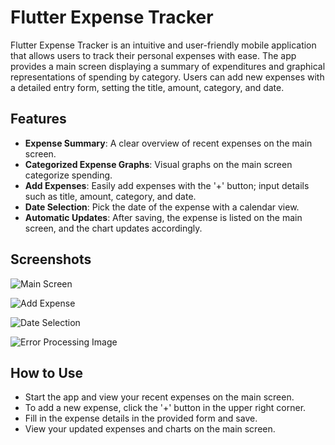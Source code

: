 # Flutter Expense Tracker

Flutter Expense Tracker is an intuitive and user-friendly mobile application that allows users to track their personal expenses with ease. The app provides a main screen displaying a summary of expenditures and graphical representations of spending by category. Users can add new expenses with a detailed entry form, setting the title, amount, category, and date.

## Features

- **Expense Summary**: A clear overview of recent expenses on the main screen.
- **Categorized Expense Graphs**: Visual graphs on the main screen categorize spending.
- **Add Expenses**: Easily add expenses with the '+' button; input details such as title, amount, category, and date.
- **Date Selection**: Pick the date of the expense with a calendar view.
- **Automatic Updates**: After saving, the expense is listed on the main screen, and the chart updates accordingly.

## Screenshots

![Main Screen](https://github.com/serdarkaraca00/ExpenseTracker-Flutter/assets/74087595/edf09372-dcf7-4884-abf3-b3e9ea5bb729)

![Add Expense](https://github.com/serdarkaraca00/ExpenseTracker-Flutter/assets/74087595/5c517b45-d30f-44d3-8b39-b921565738b3)

![Date Selection](https://github.com/serdarkaraca00/ExpenseTracker-Flutter/assets/74087595/92869cbb-fed1-44f2-adc3-cda755c23d10)

![Error Processing Image](https://github.com/serdarkaraca00/ExpenseTracker-Flutter/assets/74087595/a143d174-3eb9-4a62-8da9-e48a0ce2beb5)


## How to Use

- Start the app and view your recent expenses on the main screen.
- To add a new expense, click the '+' button in the upper right corner.
- Fill in the expense details in the provided form and save.
- View your updated expenses and charts on the main screen.
